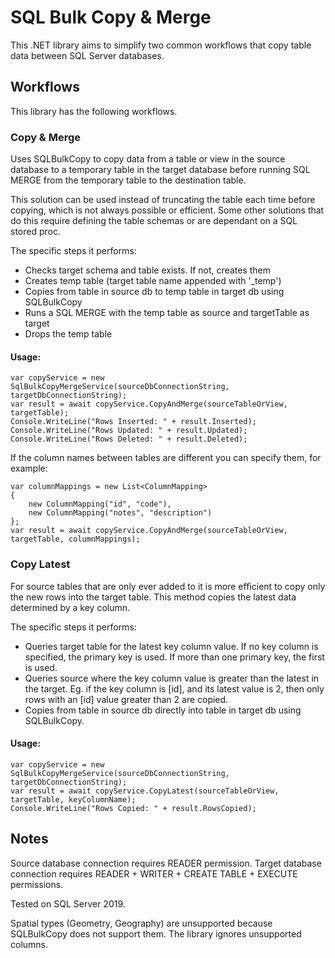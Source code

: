 ﻿# SQL Bulk Copy & Merge

This .NET library aims to simplify two common workflows that copy table data between SQL Server databases.

## Workflows
This library has the following workflows.

### Copy & Merge
Uses SQLBulkCopy to copy data from a table or view in the source database to a temporary table in the target database before running SQL MERGE from the temporary table to the destination table.

This solution can be used instead of truncating the table each time before copying, which is not always possible or efficient.
Some other solutions that do this require defining the table schemas or are dependant on a SQL stored proc.

The specific steps it performs:
-   Checks target schema and table exists. If not, creates them
-   Creates temp table (target table name appended with '_temp')
-   Copies from table in source db to temp table in target db using SQLBulkCopy
-   Runs a SQL MERGE with the temp table as source and targetTable as target
-   Drops the temp table

#### Usage:
```
var copyService = new SqlBulkCopyMergeService(sourceDbConnectionString, targetDbConnectionString);
var result = await copyService.CopyAndMerge(sourceTableOrView, targetTable);
Console.WriteLine("Rows Inserted: " + result.Inserted);
Console.WriteLine("Rows Updated: " + result.Updated);
Console.WriteLine("Rows Deleted: " + result.Deleted);
```

If the column names between tables are different you can specify them, for example:
```
var columnMappings = new List<ColumnMapping>
{
    new ColumnMapping("id", "code"),
    new ColumnMapping("notes", "description")
};
var result = await copyService.CopyAndMerge(sourceTableOrView, targetTable, columnMappings);
```

### Copy Latest
For source tables that are only ever added to it is more efficient to copy only the new rows into the target table.
This method copies the latest data determined by a key column.

The specific steps it performs:
-   Queries target table for the latest key column value.
    If no key column is specified, the primary key is used. If more than one primary key, the first is used.
-   Queries source where the key column value is greater than the latest in the target.
    Eg. if the key column is [id], and its latest value is 2, then only rows with an [id] value greater than 2 are copied.
-   Copies from table in source db directly into table in target db using SQLBulkCopy.

#### Usage:
```
var copyService = new SqlBulkCopyMergeService(sourceDbConnectionString, targetDbConnectionString);
var result = await copyService.CopyLatest(sourceTableOrView, targetTable, keyColumnName);
Console.WriteLine("Rows Copied: " + result.RowsCopied);
```

## Notes
Source database connection requires READER permission.
Target database connection requires READER + WRITER + CREATE TABLE + EXECUTE permissions.

Tested on SQL Server 2019.

Spatial types (Geometry, Geography) are unsupported because SQLBulkCopy does not support them. The library ignores unsupported columns.